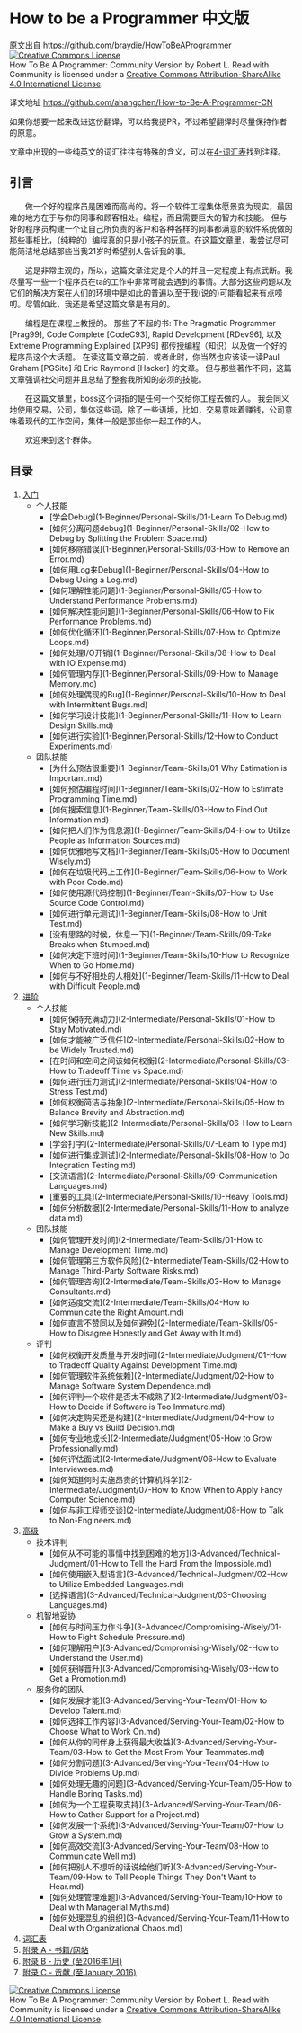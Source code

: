 # How to be a Programmer 中文版
原文出自 https://github.com/braydie/HowToBeAProgrammer
<a rel="license" href="http://creativecommons.org/licenses/by-sa/4.0/"><img alt="Creative Commons License" style="border-width:0" src="https://i.creativecommons.org/l/by-sa/4.0/88x31.png" /></a><br /><span xmlns:dct="http://purl.org/dc/terms/" href="http://purl.org/dc/dcmitype/Text" property="dct:title" rel="dct:type">How To Be A Programmer: Community Version</span> by <span xmlns:cc="http://creativecommons.org/ns#" property="cc:attributionName">Robert L. Read with Community</span> is licensed under a <a rel="license" href="http://creativecommons.org/licenses/by-sa/4.0/">Creative Commons Attribution-ShareAlike 4.0 International License</a>.

译文地址 https://github.com/ahangchen/How-to-Be-A-Programmer-CN

如果你想要一起来改进这份翻译，可以给我提PR，不过希望翻译时尽量保持作者的原意。

文章中出现的一些纯英文的词汇往往有特殊的含义，可以在[4-词汇表](4-Glossary.md)找到注释。

## 引言
　　做一个好的程序员是困难而高尚的。将一个软件工程集体愿景变为现实，最困难的地方在于与你的同事和顾客相处。编程，而且需要巨大的智力和技能。 但与好的程序员构建一个让自己所负责的客户和各种各样的同事都满意的软件系统做的那些事相比，（纯粹的）编程真的只是小孩子的玩意。在这篇文章里，我尝试尽可能简洁地总结那些当我21岁时希望别人告诉我的事。

　　这是非常主观的，所以，这篇文章注定是个人的并且一定程度上有点武断。我尽量写一些一个程序员在ta的工作中非常可能会遇到的事情。大部分这些问题以及它们的解决方案在人们的环境中是如此的普遍以至于我(说的)可能看起来有点唠叨。尽管如此，我还是希望这篇文章是有用的。

　　编程是在课程上教授的。 那些了不起的书: The Pragmatic Programmer [Prag99], Code Complete [CodeC93], Rapid Development [RDev96], 以及 Extreme Programming Explained [XP99] 都传授编程（知识）以及做一个好的程序员这个大话题。 在读这篇文章之前，或者此时，你当然也应该读一读Paul Graham [PGSite] 和 Eric Raymond [Hacker] 的文章。 但与那些著作不同，这篇文章强调社交问题并且总结了整套我所知的必须的技能。

　　在这篇文章里，boss这个词指的是任何一个交给你工程去做的人。 我会同义地使用交易，公司，集体这些词，除了一些语境，比如，交易意味着赚钱，公司意味着现代的工作空间，集体一般是那些你一起工作的人。

　　欢迎来到这个群体。

## 目录

1. [入门](1-Beginner)
	- 个人技能
		- [学会Debug](1-Beginner/Personal-Skills/01-Learn To Debug.md)
		- [如何分离问题debug](1-Beginner/Personal-Skills/02-How to Debug by Splitting the Problem Space.md)
		- [如何移除错误](1-Beginner/Personal-Skills/03-How to Remove an Error.md)
		- [如何用Log来Debug](1-Beginner/Personal-Skills/04-How to Debug Using a Log.md)
		- [如何理解性能问题](1-Beginner/Personal-Skills/05-How to Understand Performance Problems.md)
		- [如何解决性能问题](1-Beginner/Personal-Skills/06-How to Fix Performance Problems.md)
		- [如何优化循环](1-Beginner/Personal-Skills/07-How to Optimize Loops.md)
		- [如何处理I/O开销](1-Beginner/Personal-Skills/08-How to Deal with IO Expense.md)
		- [如何管理内存](1-Beginner/Personal-Skills/09-How to Manage Memory.md)
		- [如何处理偶现的Bug](1-Beginner/Personal-Skills/10-How to Deal with Intermittent Bugs.md)
		- [如何学习设计技能](1-Beginner/Personal-Skills/11-How to Learn Design Skills.md)
		- [如何进行实验](1-Beginner/Personal-Skills/12-How to Conduct Experiments.md)
	- 团队技能
		- [为什么预估很重要](1-Beginner/Team-Skills/01-Why Estimation is Important.md)
		- [如何预估编程时间](1-Beginner/Team-Skills/02-How to Estimate Programming Time.md)
		- [如何搜索信息](1-Beginner/Team-Skills/03-How to Find Out Information.md)
		- [如何把人们作为信息源](1-Beginner/Team-Skills/04-How to Utilize People as Information Sources.md)
		- [如何优雅地写文档](1-Beginner/Team-Skills/05-How to Document Wisely.md)
		- [如何在垃圾代码上工作](1-Beginner/Team-Skills/06-How to Work with Poor Code.md)
		- [如何使用源代码控制](1-Beginner/Team-Skills/07-How to Use Source Code Control.md)
		- [如何进行单元测试](1-Beginner/Team-Skills/08-How to Unit Test.md)
		- [没有思路的时候，休息一下](1-Beginner/Team-Skills/09-Take Breaks when Stumped.md)
		- [如何决定下班时间](1-Beginner/Team-Skills/10-How to Recognize When to Go Home.md)
		- [如何与不好相处的人相处](1-Beginner/Team-Skills/11-How to Deal with Difficult People.md)
2. [进阶](2-Intermediate)
	- 个人技能
		- [如何保持充满动力](2-Intermediate/Personal-Skills/01-How to Stay Motivated.md)
		- [如何才能被广泛信任](2-Intermediate/Personal-Skills/02-How to be Widely Trusted.md)
		- [在时间和空间之间该如何权衡](2-Intermediate/Personal-Skills/03-How to Tradeoff Time vs Space.md)
		- [如何进行压力测试](2-Intermediate/Personal-Skills/04-How to Stress Test.md)
		- [如何权衡简洁与抽象](2-Intermediate/Personal-Skills/05-How to Balance Brevity and Abstraction.md)
		- [如何学习新技能](2-Intermediate/Personal-Skills/06-How to Learn New Skills.md)
		- [学会打字](2-Intermediate/Personal-Skills/07-Learn to Type.md)
		- [如何进行集成测试](2-Intermediate/Personal-Skills/08-How to Do Integration Testing.md)
		- [交流语言](2-Intermediate/Personal-Skills/09-Communication Languages.md)
		- [重要的工具](2-Intermediate/Personal-Skills/10-Heavy Tools.md)
		- [如何分析数据](2-Intermediate/Personal-Skills/11-How to analyze data.md)
	- 团队技能
		- [如何管理开发时间](2-Intermediate/Team-Skills/01-How to Manage Development Time.md)
		- [如何管理第三方软件风险](2-Intermediate/Team-Skills/02-How to Manage Third-Party Software Risks.md)
		- [如何管理咨询](2-Intermediate/Team-Skills/03-How to Manage Consultants.md)
		- [如何适度交流](2-Intermediate/Team-Skills/04-How to Communicate the Right Amount.md)
		- [如何直言不赞同以及如何避免](2-Intermediate/Team-Skills/05-How to Disagree Honestly and Get Away with It.md)
	- 评判
		- [如何权衡开发质量与开发时间](2-Intermediate/Judgment/01-How to Tradeoff Quality Against Development Time.md)
		- [如何管理软件系统依赖](2-Intermediate/Judgment/02-How to Manage Software System Dependence.md)
		- [如何评判一个软件是否太不成熟了](2-Intermediate/Judgment/03-How to Decide if Software is Too Immature.md)
		- [如何决定购买还是构建](2-Intermediate/Judgment/04-How to Make a Buy vs Build Decision.md)
		- [如何专业地成长](2-Intermediate/Judgment/05-How to Grow Professionally.md)
		- [如何评估面试](2-Intermediate/Judgment/06-How to Evaluate Interviewees.md)
		- [如何知道何时实施昂贵的计算机科学](2-Intermediate/Judgment/07-How to Know When to Apply Fancy Computer Science.md)
		- [如何与非工程师交谈](2-Intermediate/Judgment/08-How to Talk to Non-Engineers.md)
3. [高级](3-Advanced)
	- 技术评判
        - [如何从不可能的事情中找到困难的地方](3-Advanced/Technical-Judgment/01-How to Tell the Hard From the Impossible.md)
        - [如何使用嵌入型语言](3-Advanced/Technical-Judgment/02-How to Utilize Embedded Languages.md)
        - [选择语言](3-Advanced/Technical-Judgment/03-Choosing Languages.md)
    - 机智地妥协
        - [如何与时间压力作斗争](3-Advanced/Compromising-Wisely/01-How to Fight Schedule Pressure.md)
        - [如何理解用户](3-Advanced/Compromising-Wisely/02-How to Understand the User.md)
        - [如何获得晋升](3-Advanced/Compromising-Wisely/03-How to Get a Promotion.md)
    - 服务你的团队
        - [如何发展才能](3-Advanced/Serving-Your-Team/01-How to Develop Talent.md)
        - [如何选择工作内容](3-Advanced/Serving-Your-Team/02-How to Choose What to Work On.md)
        - [如何从你的同伴身上获得最大收益](3-Advanced/Serving-Your-Team/03-How to Get the Most From Your Teammates.md)
        - [如何分割问题](3-Advanced/Serving-Your-Team/04-How to Divide Problems Up.md)
        - [如何处理无趣的问题](3-Advanced/Serving-Your-Team/05-How to Handle Boring Tasks.md)
        - [如何为一个工程获取支持](3-Advanced/Serving-Your-Team/06-How to Gather Support for a Project.md)
        - [如何发展一个系统](3-Advanced/Serving-Your-Team/07-How to Grow a System.md)
        - [如何高效交流](3-Advanced/Serving-Your-Team/08-How to Communicate Well.md)
        - [如何把别人不想听的话说给他们听](3-Advanced/Serving-Your-Team/09-How to Tell People Things They Don't Want to Hear.md)
        - [如何处理管理难题](3-Advanced/Serving-Your-Team/10-How to Deal with Managerial Myths.md)
        - [如何处理混乱的组织](3-Advanced/Serving-Your-Team/11-How to Deal with Organizational Chaos.md)
4. [词汇表](4-Glossary.md)
5. [附录 A - 书籍/网站](5-Bibliography.md)
6. [附录 B - 历史 (至2016年1月)](6-History.md)
6. [附录 C - 贡献 (至January 2016)](7-Contributions.md)


<a rel="license" href="http://creativecommons.org/licenses/by-sa/4.0/"><img alt="Creative Commons License" style="border-width:0" src="https://i.creativecommons.org/l/by-sa/4.0/88x31.png" /></a><br /><span xmlns:dct="http://purl.org/dc/terms/" href="http://purl.org/dc/dcmitype/Text" property="dct:title" rel="dct:type">How To Be A Programmer: Community Version</span> by <span xmlns:cc="http://creativecommons.org/ns#" property="cc:attributionName">Robert L. Read with Community</span> is licensed under a <a rel="license" href="http://creativecommons.org/licenses/by-sa/4.0/">Creative Commons Attribution-ShareAlike 4.0 International License</a>.

